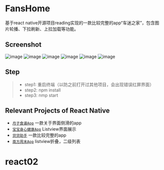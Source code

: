 # FansHome
基于react native开源项目reading实现的一款比较完整的app“车迷之家”，包含图片轮播、下拉刷新、上拉加载等功能。

## Screenshot
![image](https://github.com/liuhongjun719/FansHome/blob/master/screenshot/1.png)
![image](https://github.com/liuhongjun719/FansHome/blob/master/screenshot/2.png)
![image](https://github.com/liuhongjun719/FansHome/blob/master/screenshot/3.png)
![image](https://github.com/liuhongjun719/FansHome/blob/master/screenshot/4.png)
![image](https://github.com/liuhongjun719/FansHome/blob/master/screenshot/5.png)
![image](https://github.com/liuhongjun719/FansHome/blob/master/screenshot/6.png)




## Step
>* step1:  重启终端（以防之前打开过其他项目，会出现错误红屏界面）
>* step2:  npm install
>* step3:  nmp start



## Relevant Projects of React Native

* [`月子食谱App`](https://github.com/liuhongjun719/react-native-FoodMenu) 一款关于界面侧滑的app
* [`宝宝身心健康App`](https://github.com/liuhongjun719/react-native-BabyHealth-) Listview界面展示
* [`贷贷助手`](https://github.com/liuhongjun719/react-native-DaidaiHelperNew) 一款比较完整的app
* [`南方周末App`](https://github.com/liuhongjun719/SouthWeekend) listview折叠，二级列表




# react02
